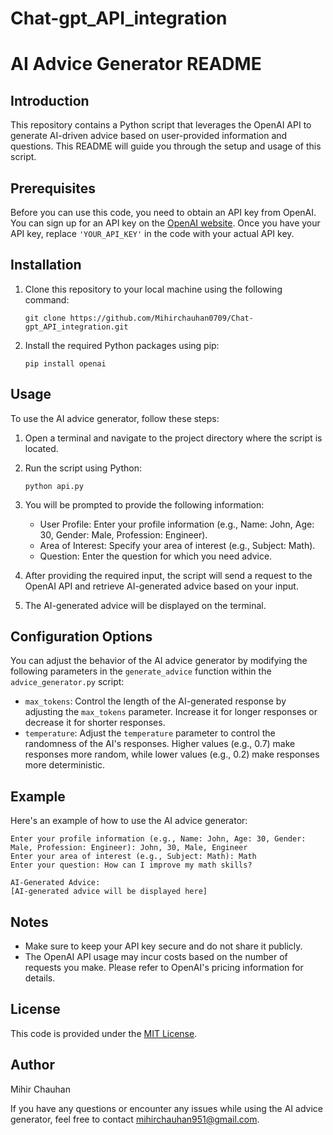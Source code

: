 # Chat-gpt_API_integration

# AI Advice Generator README

## Introduction
This repository contains a Python script that leverages the OpenAI API to generate AI-driven advice based on user-provided information and questions. This README will guide you through the setup and usage of this script.

## Prerequisites
Before you can use this code, you need to obtain an API key from OpenAI. You can sign up for an API key on the [OpenAI website](https://beta.openai.com/signup/). Once you have your API key, replace `'YOUR_API_KEY'` in the code with your actual API key.

## Installation
1. Clone this repository to your local machine using the following command:
   ```
   git clone https://github.com/Mihirchauhan0709/Chat-gpt_API_integration.git
   ```
2. Install the required Python packages using pip:
   ```
   pip install openai
   ```

## Usage
To use the AI advice generator, follow these steps:

1. Open a terminal and navigate to the project directory where the script is located.

2. Run the script using Python:
   ```
   python api.py
   ```

3. You will be prompted to provide the following information:
   - User Profile: Enter your profile information (e.g., Name: John, Age: 30, Gender: Male, Profession: Engineer).
   - Area of Interest: Specify your area of interest (e.g., Subject: Math).
   - Question: Enter the question for which you need advice.

4. After providing the required input, the script will send a request to the OpenAI API and retrieve AI-generated advice based on your input.

5. The AI-generated advice will be displayed on the terminal.

## Configuration Options
You can adjust the behavior of the AI advice generator by modifying the following parameters in the `generate_advice` function within the `advice_generator.py` script:

- `max_tokens`: Control the length of the AI-generated response by adjusting the `max_tokens` parameter. Increase it for longer responses or decrease it for shorter responses.
- `temperature`: Adjust the `temperature` parameter to control the randomness of the AI's responses. Higher values (e.g., 0.7) make responses more random, while lower values (e.g., 0.2) make responses more deterministic.

## Example
Here's an example of how to use the AI advice generator:

```
Enter your profile information (e.g., Name: John, Age: 30, Gender: Male, Profession: Engineer): John, 30, Male, Engineer
Enter your area of interest (e.g., Subject: Math): Math
Enter your question: How can I improve my math skills?

AI-Generated Advice:
[AI-generated advice will be displayed here]
```

## Notes
- Make sure to keep your API key secure and do not share it publicly.
- The OpenAI API usage may incur costs based on the number of requests you make. Please refer to OpenAI's pricing information for details.

## License
This code is provided under the [MIT License](LICENSE).

## Author
Mihir Chauhan

If you have any questions or encounter any issues while using the AI advice generator, feel free to contact mihirchauhan951@gmail.com.
